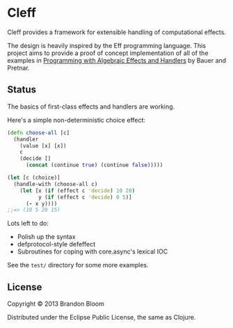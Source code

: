 # Cleff

Cleff provides a framework for extensible handling of computational effects.

The design is heavily inspired by the Eff programming language. This project
aims to provide a proof of concept implementation of all of the examples in
[Programming with Algebraic Effects and Handlers][1] by Bauer and Pretnar.

## Status

The basics of first-class effects and handlers are working.

Here's a simple non-deterministic choice effect:

```clojure
(defn choose-all [c]
  (handler
    (value [x] [x])
    c
    (decide []
      (concat (continue true) (continue false)))))

(let [c (choice)]
  (handle-with (choose-all c)
    (let [x (if (effect c 'decide) 10 20)
          y (if (effect c 'decide) 0 5)]
      (- x y))))
;;=> (10 5 20 15)
```

Lots left to do:

- Polish up the syntax
- defprotocol-style defeffect
- Subroutines for coping with core.async's lexical IOC

See the `test/` directory for some more examples.

## License

Copyright © 2013 Brandon Bloom

Distributed under the Eclipse Public License, the same as Clojure.


[1]: http://math.andrej.com/2012/03/08/programming-with-algebraic-effects-and-handlers/
